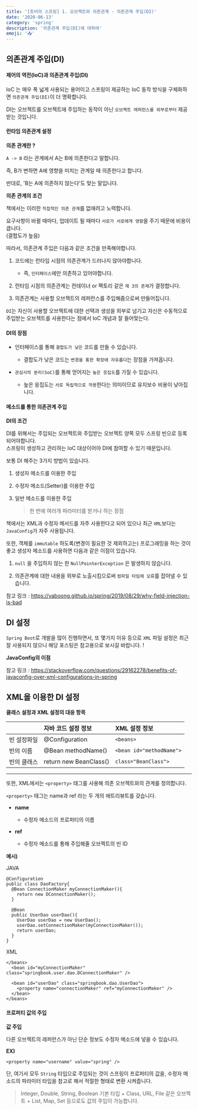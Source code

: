 ```yaml
---
title: '[토비의 스프링] 1. 오브젝트와 의존관계 - 의존관계 주입(DI)'
date: '2020-06-13'
category: 'spring'
description: '의존관계 주입(DI)에 대하여'
emoji: '📥'
---
```


## 의존관계 주입(DI)

#### 제어의 역전(IoC)과 의존관계 주입(DI)

IoC 는 매우 폭 넓게 사용되는 용어이고 스프링이 제공하는 IoC 동작 방식을 구체화하면 `의존관계 주입(DI)`이 더 명확합니다.

DI는 오브젝트를 오브젝트에 주입하는 동작이 아닌 `오브젝트 레퍼런스를 외부로부터` 제공받는 것입니다.

#### 런타임 의존관계 설정

**의존 관계란 ?**

`A -> B` 라는 관계에서 A는 B에 의존한다고 말합니다.

즉, B가 변하면 A에 영향을 미치는 관계일 때 의존한다고 합니다.

반대로, 'B는 A에 의존하지 않는다'도 맞는 말입니다.

**의존 관계의 조건**

책에서는 이러한 `직접적인 의존 관계`를 없애려고 노력합니다.

요구사항이 바뀔 때마다, 업데이트 될 때마다 `서로가 서로에게 영향`을 주기 때문에 비용이 큽니다.  
(결합도가 높음)

따라서, 의존관계 주입은 다음과 같은 조건을 만족해야합니다.

1. 코드에는 런타임 시점의 의존관계가 드러나지 않아야합니다.

   - 즉, `인터페이스`에만 의존하고 있어야합니다.

2. 런타임 시점의 의존관계는 컨테이너 or 팩토리 같은 `제 3의 존재`가 결정합니다.

3. 의존관계는 사용할 오브젝트의 레퍼런스를 주입해줌으로써 만들어집니다.

`DI`는 자신이 사용할 오브젝트에 대한 선택과 생성을 외부로 넘기고 자신은 수동적으로 주입받는 오브젝트를 사용한다는 점에서 IoC 개념과 잘 들어맞는다.

#### DI의 장점

- 인터페이스를 통해 `결합도가 낮은` 코드를 만들 수 있습니다.

  - 결합도가 낮은 코드는 `변경을 통한 확장에 자유롭다`는 장점을 가져옵니다.

- `관심사의 분리(SoC)`를 통해 얻어지는 `높은 응집도`를 가질 수 있습니다.

  - 높은 응집도는 `서로 독립적으로 작용`한다는 의미이므로 유지보수 비용이 낮아집니다.

#### 메소드를 통한 의존관계 주입

**DI의 조건**

DI를 위해서는 주입되는 오브젝트와 주입받는 오브젝트 양쪽 모두 스프링 빈으로 등록되어야합니다.  
스프링이 생성하고 관리하는 IoC 대상이어야 DI에 참여할 수 있기 때문입니다.

보통 DI 해주는 3가지 방법이 있습니다.

1. 생성자 메소드를 이용한 주입

2. 수정자 메소드(Setter)를 이용한 주입

3. 일반 메소드를 이용한 주입

   > 한 번에 여러개 파라미터를 받거나 하는 장점

책에서는 XML과 수정자 메서드를 자주 사용한다고 되어 있으나 최근 `XML`보다는 `JavaConfig`가 자주 사용됩니다.

또한, 객체를 `immutable` 하도록(변경이 필요한 것 제외하고는) 프로그래밍을 하는 것이 좋고 생성자 메소드를 사용하면 다음과 같은 이점이 있습니다.

1. `null` 을 주입하지 않는 한 `NullPointerException` 은 발생하지 않습니다.

2. 의존관계에 대한 내용을 외부로 노출시킴으로써 `컴파일 타임에 오류`를 잡아낼 수 있습니다.

참고 링크 : https://yaboong.github.io/spring/2019/08/29/why-field-injection-is-bad

## DI 설정

`Spring Boot`로 개발을 많이 진행하면서, 또 몇가지 이유 등으로 `XML` 파일 설정은 최근 잘 사용되지 않으니 해당 포스팅은 참고용으로 보시길 바랍니다. !

**JavaConfig의 이점**

참고 링크 : https://stackoverflow.com/questions/29162278/benefits-of-javaconfig-over-xml-configurations-in-spring

## XML을 이용한 DI 설정

**클래스 설정과 XML 설정의 대응 항목**

|             | 자바 코드 설정 정보    | XML 설정 정보            |
| :---------- | :--------------------- | :----------------------- |
| 빈 설정파일 | @Configuration         | `<beans>`                |
| 빈의 이름   | @Bean methodName()     | `<bean id="methodName">` |
| 빈의 클래스 | return new BeanClass() | `class="BeanClass">`     |

---

또한, XML에서는 `<property>` 태그를 사용해 의존 오브젝트와의 관계를 정의합니다.

`<property>` 태그는 name과 ref 라는 두 개의 애트리뷰트를 갖습니다.

- **name**

  - 수정자 메소드의 프로퍼티의 이름

- **ref**

  - 수정자 메소드를 통해 주입해줄 오브젝트의 빈 ID

**예시)**

JAVA

```java:title=Java
@Configuration
public class DaoFactory{
  @Bean ConnectionMaker myConnectionMaker(){
    return new DConnectionMaker();
  }

  @Bean
  public UserDao userDao(){
    UserDao userDao = new UserDao();
    userDao.setConnectionMaker(myConnectionMaker());
    return userDao;
  }
}
```

XML

```xml:title=XML
</beans>
  <bean id="myConnectionMaker" class="springbook.user.dao.DConnectionMaker" />

  <bean id="userDao" class="springbook.dao.UserDao">
    <property name="connectionMaker" ref="myConnectionMaker" />
  </bean>
</beans>
```

#### 프로퍼티 값의 주입

**값 주입**

다른 오브젝트의 레퍼런스가 아닌 단순 정보도 수정자 메소드에 넣을 수 있습니다.

**EX)**

```xml:title=XML
<property name="username" value="spring" />
```

단, 여기서 모두 `String` 타입으로 주입되는 것이 스프링이 프로퍼티의 값을, 수정자 메소드의 파라미터 타입을 참고로 해서 적절한 형태로 변환 시켜줍니다.

> Integer, Double, String, Boolean 기본 타입 + Class, URL, File 같은 오브젝트 + List, Map, Set 등으로도 값의 주입이 가능합니다.
